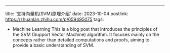 ---
title: '支持向量机(SVM)原理介绍'
date: 2023-10-04
postlink: https://zhuanlan.zhihu.com/p/659495075
tags:
  - Machine Learning
This is a blog post that introduces the principles of the SVM (Support Vector Machine) algorithm. It focuses mainly on the concepts rather than detailed computations and proofs, aiming to provide a basic understanding of SVM.
